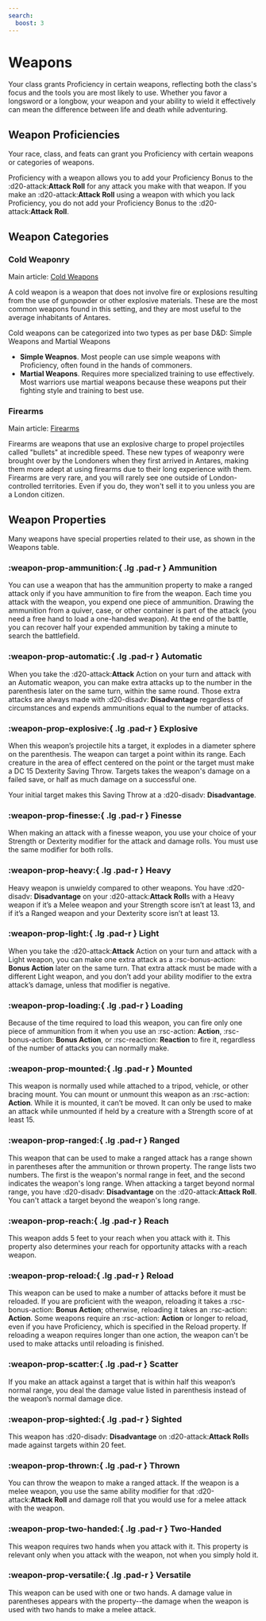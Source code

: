 ```yaml
---
search:
  boost: 3
---
```


# Weapons

Your class grants Proficiency in certain weapons, reflecting both the class's focus and the tools you are most likely to use. Whether you favor a longsword or a longbow, your weapon and your ability to wield it effectively can mean the difference between life and death while adventuring.

## Weapon Proficiencies

Your race, class, and feats can grant you Proficiency with certain weapons or categories of weapons. 

Proficiency with a weapon allows you to add your Proficiency Bonus to the :d20-attack:**Attack Roll** for any attack you make with that weapon. If you make an :d20-attack:**Attack Roll** using a weapon with which you lack Proficiency, you do not add your Proficiency Bonus to the :d20-attack:**Attack Roll**.

## Weapon Categories

### Cold Weaponry

Main article: [Cold Weapons](weapon-cold.md)

A cold weapon is a weapon that does not involve fire or explosions resulting from the use of gunpowder or other explosive materials. These are the most common weapons found in this setting, and they are most useful to the average inhabitants of Antares.

Cold weapons can be categorized into two types as per base D&D: Simple Weapons and Martial Weapons

- **Simple Weapnos**. Most people can use simple weapons with Proficiency, often found in the hands of commoners.
- **Martial Weapons**. Requires more specialized training to use effectively. Most warriors use martial weapons because these weapons put their fighting style and training to best use.

### Firearms

Main article: [Firearms](weapon-firearm.md) 

Firearms are weapons that use an explosive charge to propel projectiles called "bullets" at incredible speed. These new types of weaponry were brought over by the Londoners when they first arrived in Antares, making them more adept at using firearms due to their long experience with them. Firearms are very rare, and you will rarely see one outside of London-controlled territories. Even if you do, they won't sell it to you unless you are a London citizen.

## Weapon Properties

Many weapons have special properties related to their use, as shown in the Weapons table.


### :weapon-prop-ammunition:{ .lg .pad-r } Ammunition

You can use a weapon that has the ammunition property to make a ranged attack only if you have ammunition to fire from the weapon. Each time you attack with the weapon, you expend one piece of ammunition. Drawing the ammunition from a quiver, case, or other container is part of the attack (you need a free hand to load a one-handed weapon). At the end of the battle, you can recover half your expended ammunition by taking a minute to search the battlefield.

### :weapon-prop-automatic:{ .lg .pad-r } Automatic

When you take the :d20-attack:**Attack** Action on your turn and attack with an Automatic weapon, you can make extra attacks up to the number in the parenthesis later on the same turn, within the same round. Those extra attacks are always made with :d20-disadv: **Disadvantage** regardless of circumstances and expends ammunitions equal to the number of attacks.

### :weapon-prop-explosive:{ .lg .pad-r } Explosive

When this weapon’s projectile hits a target, it explodes in a diameter sphere on the parenthesis. The weapon can target a point within its range. Each creature in the area of effect centered on the point or the target must make a DC 15 Dexterity Saving Throw. Targets takes the weapon's damage on a failed save, or half as much damage on a successful one. 

Your initial target makes this Saving Throw at a :d20-disadv: **Disadvantage**.

### :weapon-prop-finesse:{ .lg .pad-r } Finesse

When making an attack with a finesse weapon, you use your choice of your Strength or Dexterity modifier for the attack and damage rolls. You must use the same modifier for both rolls.

### :weapon-prop-heavy:{ .lg .pad-r } Heavy

Heavy weapon is unwieldy compared to other weapons. You have :d20-disadv: **Disadvantage** on your :d20-attack:**Attack Roll**s with a Heavy weapon if it’s a Melee weapon and your Strength score isn’t at least 13, and if it’s a Ranged weapon and your Dexterity score isn’t at least 13.

### :weapon-prop-light:{ .lg .pad-r } Light

When you take the :d20-attack:**Attack** Action on your turn and attack with a Light weapon, you can make one extra attack as a :rsc-bonus-action: **Bonus Action** later on the same turn. That extra attack must be made with a different Light weapon, and you don’t add your ability modifier to the extra attack’s damage, unless that modifier is negative.

### :weapon-prop-loading:{ .lg .pad-r } Loading

Because of the time required to load this weapon, you can fire only one piece of ammunition from it when you use an :rsc-action: **Action**, :rsc-bonus-action: **Bonus Action**, or :rsc-reaction: **Reaction** to fire it, regardless of the number of attacks you can normally make.

### :weapon-prop-mounted:{ .lg .pad-r } Mounted

This weapon is normally used while attached to a tripod, vehicle, or other bracing mount. You can mount or unmount this weapon as an :rsc-action: **Action**. While it is mounted, it can’t be moved. It can only be used to make an attack while unmounted if held by a creature with a Strength score of at least 15.

### :weapon-prop-ranged:{ .lg .pad-r } Ranged

This weapon that can be used to make a ranged attack has a range shown in parentheses after the ammunition or thrown property. The range lists two numbers. The first is the weapon's normal range in feet, and the second indicates the weapon's long range. When attacking a target beyond normal range, you have :d20-disadv: **Disadvantage** on the :d20-attack:**Attack Roll**. You can't attack a target beyond the weapon's long range.

### :weapon-prop-reach:{ .lg .pad-r } Reach

This weapon adds 5 feet to your reach when you attack with it. This property also determines your reach for opportunity attacks with a reach weapon.

### :weapon-prop-reload:{ .lg .pad-r } Reload

This weapon can be used to make a number of attacks before it must be reloaded. If you are proficient with the weapon, reloading it takes a :rsc-bonus-action: **Bonus Action**; otherwise, reloading it takes an :rsc-action: **Action**. Some weapons require an :rsc-action: **Action** or longer to reload, even if you have Proficiency, which is specified in the Reload property. If reloading a weapon requires longer than one action, the weapon can't be used to make attacks until reloading is finished.

### :weapon-prop-scatter:{ .lg .pad-r } Scatter

If you make an attack against a target that is within half this weapon’s normal range, you deal the damage value listed in parenthesis instead of the weapon’s normal damage dice.

### :weapon-prop-sighted:{ .lg .pad-r } Sighted

This weapon has :d20-disadv: **Disadvantage** on :d20-attack:**Attack Roll**s made against targets within 20 feet.

### :weapon-prop-thrown:{ .lg .pad-r } Thrown

You can throw the weapon to make a ranged attack. If the weapon is a melee weapon, you use the same ability modifier for that :d20-attack:**Attack Roll** and damage roll that you would use for a melee attack with the weapon.

### :weapon-prop-two-handed:{ .lg .pad-r } Two-Handed

This weapon requires two hands when you attack with it. This property is relevant only when you attack with the weapon, not when you simply hold it.

### :weapon-prop-versatile:{ .lg .pad-r } Versatile

This weapon can be used with one or two hands. A damage value in parentheses appears with the property--the damage when the weapon is used with two hands to make a melee attack.




